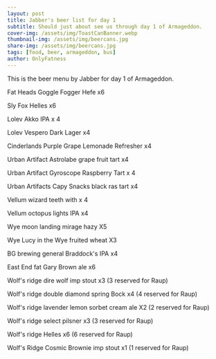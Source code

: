 ```yaml
---
layout: post
title: Jabber's beer list for day 1
subtitle: Should just about see us through day 1 of Armageddon.
cover-img: /assets/img/ToastCanBanner.webp
thumbnail-img: /assets/img/beercans.jpg
share-img: /assets/img/beercans.jpg
tags: [food, beer, armageddon, bus]
author: OnlyFatness
---
```


This is the beer menu by Jabber for day 1 of Armageddon.

Fat Heads Goggle Fogger Hefe x6

Sly Fox Helles x6

Lolev Akko IPA x 4

Lolev Vespero Dark Lager x4

Cinderlands Purple Grape Lemonade Refresher x4

Urban Artifact Astrolabe grape fruit tart x4

Urban Artifact Gyroscope Raspberry Tart x 4

Urban Artifacts Capy Snacks black ras tart x4

Vellum wizard teeth with x 4

Vellum octopus lights IPA x4

Wye moon landing mirage hazy X5

Wye Lucy in the Wye fruited wheat X3

BG brewing general Braddock's IPA x4

East End fat Gary Brown ale x6

Wolf's ridge dire wolf imp stout x3 (3 reserved for Raup)

Wolf's ridge double diamond spring Bock x4 (4 reserved for Raup)

Wolf's ridge lavender lemon sorbet cream ale X2 (2 reserved for Raup)

Wolf's ridge select pilsner x3 (3 reserved for Raup)

Wolf's ridge Helles x6 (6 reserved for Raup)

Wolf's Ridge Cosmic Brownie imp stout x1 (1 reserved for Raup)

